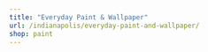```yaml
---
title: "Everyday Paint & Wallpaper"
url: /indianapolis/everyday-paint-and-wallpaper/
shop: paint
---
```

